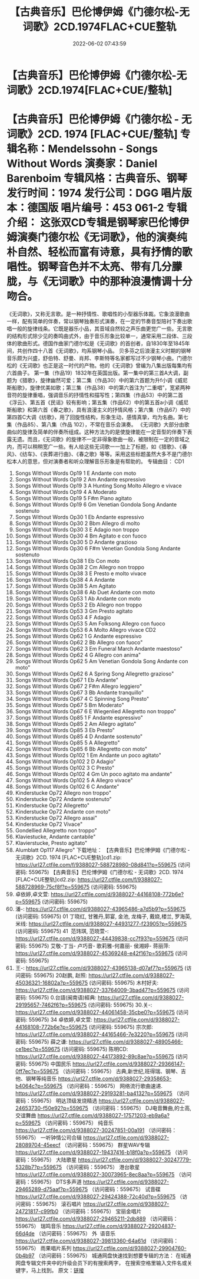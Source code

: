 ﻿---
title: 【古典音乐】巴伦博伊姆《门德尔松-无词歌》2CD.1974FLAC+CUE整轨
date: 2022-06-02 07:43:59
categories: 古典音乐、新世纪、纯音雅乐
tags: 纯音雅乐
---
# 【古典音乐】巴伦博伊姆《门德尔松-无词歌》2CD.1974[FLAC+CUE/整轨]

【古典音乐】巴伦博伊姆《门德尔松 - 无词歌》2CD.
1974 [FLAC+CUE/整轨]
专辑名称：Mendelssohn - Songs
Without Words
演奏家：Daniel
Barenboim
专辑风格：古典音乐、钢琴
发行时间：1974
发行公司：DGG
唱片版本：德国版
唱片编号：453 061-2
专辑介绍：
这张双CD专辑是钢琴家巴伦博伊姆演奏门德尔松《无词歌》，他的演奏纯朴自然、轻松而富有诗意，具有抒情的歌唱性。钢琴音色并不太亮、带有几分朦胧，与《无词歌》中的那种浪漫情调十分吻合。
==========
《无词歌》，又称无言歌。是一种抒情性、歌唱性的小型器乐体裁。它象浪漫歌曲一样，配有简单的伴奏，常以钢琴独奏形式演奏，在一定的节奏音型陪衬下奏出歌唱一般的旋律线条。它既是器乐小品，其音域自然较之声乐曲更觉广一些。无言歌的结构形式除少见的奏鸣曲式外，由于音乐形象比较单一，通常采用二段体、三段体的歌曲形式。德国作曲家门德尔松是《无词歌》的首创者，自1830年至1845年间，共创作四十八首《无词歌》，均系钢琴小品。
贝多芬之后浪漫主义时期的钢琴音乐颇为兴盛，舒伯特、舒曼、肖邦、李斯特等名家都写过不少钢琴小曲。门德尔松的《无词歌》也正是这一时代的产物。他的《无词歌》曾编为八集出版每集均有六首曲子。
第一集（作品19）1832年在英国出版。第一集中的第三首A大调，副题为《猎歌》，旋律幽然可爱；第二集（作品30）中的第六首题为升f小调《威尼斯船歌》，旋律优美如歌；第三集（作品38）中的第六首注为“二重唱”，宽紧两种音符的旋律重唱，强调音乐的抒情性和描写性；第四集（作品53）中的第二首《浮云》、第五首《民谣》较有影响；第五集（作品62）中的第五首a小调《威尼斯船歌》和第六首《春之歌》，具有浪漫主义的抒情风格；第六集（作品67）中的第四首C大调《纺歌》，用了回旋性结构，形象生动，感情真挚，均为名曲。第七集（作品85）、第八集（作品
102），不常在音乐会演奏。
《无词歌》大部分由歌曲似的旋律及简单的伴奏所组成。这种方法为的是使旋律能在一定音型的伴奏下表露无遗。而且，《无词歌》的旋律不一定非得象歌曲一般，被限制在一定的音域之内，而可以稍稍宽广一些。有人给这些无词歌一一加上了标题，如《猎歌》、《春风》、《纺车》、《丧葬进行曲》、《春之歌》等等。采用这些标题虽然大多不是门德尔松本人的意思，但对演奏者和听众理解音乐形象是有帮助的。
专辑曲目：
CD1
01. Songs Without Words Op19 1
E Andante con moto
02. Songs Without Words Op19 2
Am Andante espressivo
03. Songs Without Words Op19 3
A Hunting Song Molto Allegro e vivace
04. Songs Without Words Op19 4
A Moderato
05. Songs Without Words Op19 5
F#m Piano agitato
06. Songs Without Words Op19 6
Gm Venetian Gondola Song Andante sostenuto
07. Songs Without Words Op30 1
Eb Andante espressivo
08. Songs Without Words Op30 2
Bbm Allegro di molto
09. Songs Without Words Op30 3
E Adagio non troppo
10. Songs Without Words Op30 4
Bm Agitato e con fuoco
11. Songs Without Words Op30 5
D Andante grazioso
12. Songs Without Words Op30 6
F#m Venetian Gondola Song Andante sostenuto
13. Songs Without Words Op38 1
Eb Con moto
14. Songs Without Words Op38 2
Cm Allegro non troppo
15. Songs Without Words Op38 3
E Presto e molto vivace
16. Songs Without Words Op38 4
A Andante
17. Songs Without Words Op38 5
Am Agitato
18. Songs Without Words Op38 6
Ab Duet Andante con moto
19. Songs Without Words Op53 1
Ab Andante con moto
20. Songs Without Words Op53 2
Eb Allegro non troppo
21. Songs Without Words Op53 3
Gm Presto agitato
22. Songs Without Words Op53 4
F Adagio
23. Songs Without Words Op53 5
Am Folksong Allegro con fuoco
24. Songs Without Words Op53 6
A Molto Allegro vivace
CD2
01. Songs Without Words Op62 1
G Andante espressivo
02. Songs Without Words Op62 2
Bb Allegro con fuoco"
03. Songs Without Words Op62 3
Em Funeral March Andante maestoso"
04. Songs Without Words Op62 4
G Allegro con anima"
05. Songs Without Words Op62 5
Am Venetian Gondola Song Andante con moto"
06. Songs Without Words Op62 6
A Spring Song Allegretto grazioso"
07. Songs Without Words Op67 1
Eb Andante"
08. Songs Without Words Op67 2
F#m Allegro leggiero"
09. Songs Without Words Op67 3
Bb Andante tranquillo"
10. Songs Without Words Op67 4
C Spinning Song Presto"
11. Songs Without Words Op67 5
Bm Moderato"
12. Songs Without Words Op67 6
E Wiegenlied Allegretto non troppo"
13. Songs Without Words Op85 1
F Andante espressivo"
14. Songs Without Words Op85 2
Am Allegro agitato"
15. Songs Without Words Op85 3
Eb Presto"
16. Songs Without Words Op85 4
D Andante sostenuto"
17. Songs Without Words Op85 5
A Allegretto"
18. Songs Without Words Op85 6
Bb Allegretto con moto"
19. Songs Without Words Op102 1
Em Andante un poco agitato"
20. Songs Without Words Op102 2
D Adagio"
21. Songs Without Words Op102 3
C Presto"
22. Songs Without Words Op102 4
Gm Un poco agitato ma andante"
23. Songs Without Words Op102 5
A Allegro vivace"
24. Songs Without Words Op102 6
C Andante"
25. Kinderstucke Op72 Allegro
non troppo"
26. Kinderstucke Op72 Andante
sostenuto"
27. Kinderstucke Op72
Allegretto"
28. Kinderstucke Op72 Andante
con moto"
29. Kinderstucke Op72 Allegro
assai"
30. Kinderstucke Op72
Vivace"
31. Gondellied Allegretto non
troppo"
32. Klaviestucke, Andante
cantabile"
33. Klavierstucke, Presto
agitato"
34. Alumblatt Op117
Allegro"
下载地址：
【古典音乐】巴伦博伊姆《门德尔松 - 无词歌》2CD. 1974
[FLAC+CUE整轨]cd1.zip: https://url27.ctfile.com/f/9388027-588728980-08d841?p=559675
(访问密码: 559675)
【古典音乐】巴伦博伊姆《门德尔松 - 无词歌》2CD. 1974 [FLAC+CUE整轨]cd2.zip: https://url27.ctfile.com/f/9388027-588728969-75cf8f?p=559675
(访问密码: 559675)
34. 卓依婷,卓文萱: https://url27.ctfile.com/d/9388027-44168108-772b6e?p=559675
(访问密码: 559675)
20. 潘-: https://url27.ctfile.com/d/9388027-43965486-a7d5b9?p=559675
(访问密码: 559675)
01 丁晓红, 甘雅丹,郭宴, 金池, 龙梅子, 戴娆,楼兰, 罗海英,米线: https://url27.ctfile.com/d/9388027-44931277-f23905?p=559675
(访问密码: 559675)
41  范玮琪, 范晓萱-: https://url27.ctfile.com/d/9388027-44439838-cc7f93?p=559675
(访问密码: 559675)
艾敬-丁当- 卢巧音- 歌莉雅-何嘉丽- 侯湘婷- 蒋丽萍: https://url27.ctfile.com/d/9388027-45369248-e42f16?p=559675
(访问密码: 559675)
11. 王-: https://url27.ctfile.com/d/9388027-43965138-d07af7?p=559675
(访问密码: 559675)
20赵鹏, 赵照: https://url27.ctfile.com/d/9388027-45036321-16802a?p=559675
(访问密码: 559675)
木村好夫: https://url27.ctfile.com/d/9388027-33764009-3bad47?p=559675
(访问密码: 559675)
0.台語(闽南语)經典: https://url27.ctfile.com/d/9388027-29195657-7462f6?p=559675
(访问密码: 559675)
30.关-: https://url27.ctfile.com/d/9388027-44061458-35cbe0?p=559675
(访问密码: 559675)
34 卓依婷,卓文萱: https://url27.ctfile.com/d/9388027-44168108-772b6e?p=559675
(访问密码: 559675)
宗次郎: https://url27.ctfile.com/d/9388027-44165466-7e3220?p=559675
(访问密码: 559675)
薛之谦: https://url27.ctfile.com/d/9388027-48905466-ce1bec?p=559675
(访问密码: 559675)
陈明CD: https://url27.ctfile.com/d/9388027-44173892-89c8ae?p=559675
(访问密码: 559675)
中国民乐
https://url27.ctfile.com/d/9388027-29366147-0ff7ec?p=559675
（访问密码：559675）
古典,新世纪,班得瑞、钢琴、吉他、钢琴等纯音乐
https://url27.ctfile.com/d/9388027-29358653-b4064c?p=559675
（访问密码：559675）
网络流行歌曲速递.
https://url27.ctfile.com/d/9388027-29193281-ba4132?p=559675
（访问密码：559675）
明达顶级发烧精选
https://url27.ctfile.com/d/9388027-24653730-f50e92?p=559675
（访问密码：559675）
DJ电音舞曲,的士高, 交谊舞曲
https://url27.ctfile.com/d/9388027-17571203-eb9a6a?p=559675
（访问密码：559675）
纯音乐
https://url27.ctfile.com/d/9388027-30247851-00a191
（访问密码：559675）
一听钟情公司合辑
https://url27.ctfile.com/d/9388027-28089704-45eecf
（访问密码：559675）
群星WAV专辑
https://url27.ctfile.com/d/9388027-19437416-b18f0a?p=559675
（访问密码：559675）
大陆歌星
https://url27.ctfile.com/d/9388027-30247779-5328b7?p=559675
（访问密码：559675）
港台歌星
https://url27.ctfile.com/d/9388027-30073965-8ec8aa?p=559675
（访问密码：559675）
DTS多声道
https://url27.ctfile.com/d/9388027-29465289-d75aaf?p=559675
（访问密码：559675）
试音碟
https://url27.ctfile.com/d/9388027-29424388-72c40d?p=559675
（访问密码：559675）
滚石唱片
https://url27.ctfile.com/d/9388027-24721817-c99fb0
（访问密码：559675）
宝丽金唱片
https://url27.ctfile.com/d/9388027-29465211-2db889
（访问密码：559675）
瑞鸣音乐
https://url27.ctfile.com/d/9388027-29204837-66d4de
（访问密码：559675）
外  语音乐
https://url27.ctfile.com/d/9388027-39813360-64a61d
（访问密码：559675）
雨果唱片系列
https://url27.ctfile.com/d/9388027-29904760-0b4b97
（访问密码：559675）
城通网盘快速找到想要专辑的方法：
在城通网盘专辑文件夹中的升级会员下的有搜索两字，
在搜索空格里输入文件名或关键字，马上找到。
原文：[链接](https://blog.sina.com.cn/s/blog_1647c7e7601030xlq.html)